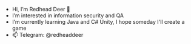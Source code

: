 - Hi, I’m Redhead Deer 🦌
- I’m interested in information security and QA 
- I’m currently learning Java and C# Unity, I hope someday I'll create a game
- 📫 Telegram: @redheaddeer 
